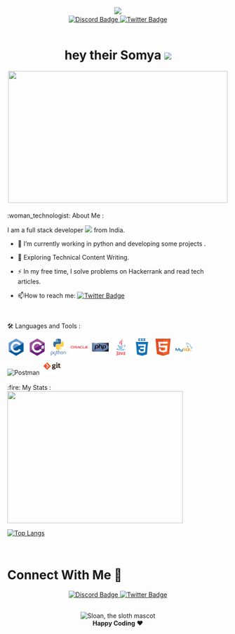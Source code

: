 <div id="header" align="center" >
    <img src="https://media.giphy.com/media/M9gbBd9nbDrOTu1Mqx/giphy.gif" width="100"/>
 </div>

<div id="badges" align="center">
  <a href="https://discordapp.com/users/987600208689004584">
    <img src="https://img.shields.io/badge/DISCORD-navy?style=for-the-badge&logo=Discord&logoColor=white" alt="Discord Badge"/>
  </a>
  <a href="https://twitter.com/Tworita99">
   <img src="https://img.shields.io/badge/TWITTER-blue?style=for-the-badge&logo=twitter&logoColor=white" alt="Twitter Badge"/>
  </a>
 </div>
 <div id="badges" align="center">
  <img src="https://komarev.com/ghpvc/?username=Tworita99&style=flat-square&color=blue" alt=""/>
</div>
<h1 align="center">
  hey their Somya
  <img src="https://media.giphy.com/media/hvRJCLFzcasrR4ia7z/giphy.gif" width="50"/>
</h1>

<div align="center">
  <img src="https://media.giphy.com/media/9VnQ1okmYsIAQbxndU/giphy.gif" width="500" height="300"/>
</div>

<img src="https://i.postimg.cc/NFcy3t7v/ligne-gif-discord-line.gif)](https://postimg.cc/tZBC6LMB" width="1000" height="5" />
:woman_technologist: About Me :

I am a full stack developer <img src="https://media.giphy.com/media/WUlplcMpOCEmTGBtBW/giphy.gif" width="30"> from India.
- :telescope: I’m currently working in python and developing some projects .

- :seedling: Exploring Technical Content Writing.

- :zap: In my free time, I solve problems on Hackerrank and read tech articles.

- :mailbox:How to reach me: [![Twitter Badge](https://img.shields.io/badge/-blue?style=flat&logo=Twitter&logoColor=white)](https://twitter.com/Tworita99)

<img src="https://i.postimg.cc/NFcy3t7v/ligne-gif-discord-line.gif)](https://postimg.cc/tZBC6LMB" width="1000" height="5" />

:hammer_and_wrench: Languages and Tools :
<div>
  <img src="https://github.com/devicons/devicon/blob/master/icons/c/c-original.svg" title="c alt="Java" width="40" height="40"/>&nbsp;
  <img src="https://github.com/devicons/devicon/blob/master/icons/csharp/csharp-original.svg" title="Csharp" width="40" height="40"/>&nbsp;
  <img src="https://github.com/devicons/devicon/blob/master/icons/python/python-original-wordmark.svg" title="python" width="40" height="40"/>&nbsp;
  <img src="https://github.com/devicons/devicon/blob/master/icons/oracle/oracle-original.svg" title="oracle" width="40" height="40"/>&nbsp;
  <img src="https://github.com/devicons/devicon/blob/master/icons/php/php-original.svg" title="php" width="40" height="40"/>&nbsp;                             
  <img src="https://github.com/devicons/devicon/blob/master/icons/java/java-original-wordmark.svg" title="Java" alt="Java" width="40" height="40"/>&nbsp;
  <img src="https://github.com/devicons/devicon/blob/master/icons/css3/css3-plain-wordmark.svg"  title="CSS3" alt="CSS" width="40" height="40"/>&nbsp;
  <img src="https://github.com/devicons/devicon/blob/master/icons/html5/html5-original.svg" title="HTML5" alt="HTML" width="40" height="40"/>&nbsp;
  <img src="https://github.com/devicons/devicon/blob/master/icons/mysql/mysql-original-wordmark.svg" title="MySQL"  alt="MySQL" width="40" height="40"/>&nbsp;
<img src="https://www.vectorlogo.zone/logos/getpostman/getpostman-icon.svg" title="Postman"  alt="Postman" width="40" height="40"/>&nbsp;
<img src="https://github.com/devicons/devicon/blob/master/icons/git/git-original-wordmark.svg" title="Git" **alt="Git" width="40" height="40"/>&nbsp;
</div>

<img src="https://i.postimg.cc/NFcy3t7v/ligne-gif-discord-line.gif)](https://postimg.cc/tZBC6LMB" width="1000" height="5" />                  
:fire: My Stats :
<div>
    <img align="center" height="300" width="400" src="https://github-readme-streak-stats.herokuapp.com/?user=Tworita99&theme=dark&hide_border=true"/>
</div>
    
   [![Top Langs](https://github-readme-stats.vercel.app/api/top-langs/?username=Tworita99&layout=compact&theme=vision-friendly-dark)](https://github.com/anuraghazra/github-readme-stats)


<img src="https://i.postimg.cc/NFcy3t7v/ligne-gif-discord-line.gif)](https://postimg.cc/tZBC6LMB" width="1000" height="5" />  
<h1>
  <b>Connect With Me 🤝</b>
</h1>
<div id="badges" align="center">
  <a href="https://discordapp.com/users/987600208689004584">
    <img width "60" height="60" src="https://pnggrid.com/wp-content/uploads/2021/05/Discord-Logo-Circle-1024x1024.png" alt="Discord Badge"/>
  </a>
  <a href="https://twitter.com/Tworita99">
   <img width="60" height="60" src="https://www.freepnglogos.com/uploads/twitter-logo-png/twitter-logo-vector-png-clipart-1.png" alt="Twitter Badge"/>
  </a>
 </div>
<img src="https://i.postimg.cc/NFcy3t7v/ligne-gif-discord-line.gif)](https://postimg.cc/tZBC6LMB" width="1000" height="5" />  

<p align="center">
  <img alt="Sloan, the sloth mascot" width="250px" src="https://thepracticaldev.s3.amazonaws.com/uploads/user/profile_image/31047/af153cd6-9994-4a68-83f4-8ddf3e13f0bf.jpg">
  
  <br>
  <strong>Happy Coding</strong> ❤️
</p>
